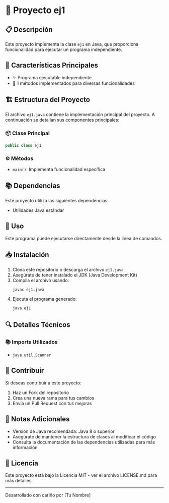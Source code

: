 # 🚀 Proyecto ej1

## 📋 Descripción
Este proyecto implementa la clase `ej1` en Java, que proporciona funcionalidad para ejecutar un programa independiente.

## 🔧 Características Principales
- ✨ Programa ejecutable independiente
- 🔧 1 métodos implementados para diversas funcionalidades

## 🏗️ Estructura del Proyecto
El archivo `ej1.java` contiene la implementación principal del proyecto. A continuación se detallan sus componentes principales:

### 📦 Clase Principal
```java
public class ej1
```

### ⚙️ Métodos
- `main()`: Implementa funcionalidad específica

## 📚 Dependencias
Este proyecto utiliza las siguientes dependencias:

- Utilidades Java estándar

## 🚀 Uso
Este programa puede ejecutarse directamente desde la línea de comandos.

## 📥 Instalación
1. Clona este repositorio o descarga el archivo `ej1.java`
2. Asegúrate de tener instalado el JDK (Java Development Kit)
3. Compila el archivo usando:
   ```bash
   javac ej1.java
   ```
4. Ejecuta el programa generado:
   ```bash
   java ej1
   ```

## 🔍 Detalles Técnicos
### 📚 Imports Utilizados
- `java.util.Scanner`

## 👥 Contribuir
Si deseas contribuir a este proyecto:
1. Haz un Fork del repositorio
2. Crea una nueva rama para tus cambios
3. Envía un Pull Request con tus mejoras

## 📝 Notas Adicionales
- Versión de Java recomendada: Java 8 o superior
- Asegúrate de mantener la estructura de clases al modificar el código
- Consulta la documentación de las dependencias utilizadas para más información

## 📄 Licencia
Este proyecto está bajo la Licencia MIT - ver el archivo LICENSE.md para más detalles.

---
Desarrollado con cariño por [Tu Nombre]